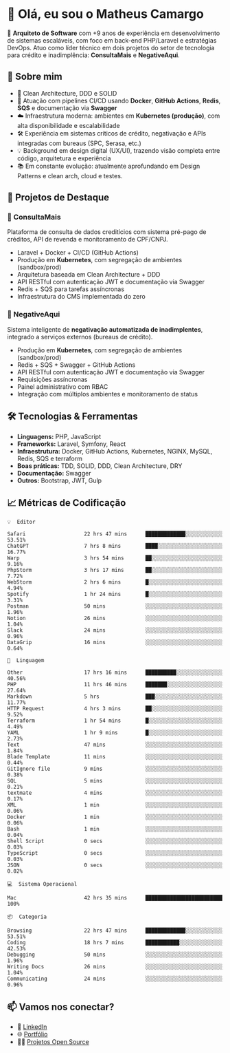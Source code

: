 # 👋 Olá, eu sou o Matheus Camargo

🎯 **Arquiteto de Software** com +9 anos de experiência em desenvolvimento de sistemas escaláveis, com foco em back-end PHP/Laravel e estratégias DevOps. Atuo como líder técnico em dois projetos do setor de tecnologia para crédito e inadimplência: **ConsultaMais** e **NegativeAqui**.

## 🧠 Sobre mim

- 🚀 Clean Architecture, DDD e SOLID
- 🔁 Atuação com pipelines CI/CD usando **Docker**, **GitHub Actions**, **Redis**, **SQS** e documentação via **Swagger**
- ☁️ Infraestrutura moderna: ambientes em **Kubernetes (produção)**, com alta disponibilidade e escalabilidade
- 🛠️ Experiência em sistemas críticos de crédito, negativação e APIs integradas com bureaus (SPC, Serasa, etc.)
- 💡 Background em design digital (UX/UI), trazendo visão completa entre código, arquitetura e experiência
- 📚 Em constante evolução: atualmente aprofundando em Design Patterns e clean arch, cloud e testes.

## 🚧 Projetos de Destaque

### 🔹 ConsultaMais
Plataforma de consulta de dados creditícios com sistema pré-pago de créditos, API de revenda e monitoramento de CPF/CNPJ.

- Laravel + Docker + CI/CD (GitHub Actions)
- Produção em **Kubernetes**, com segregação de ambientes (sandbox/prod)
- Arquitetura baseada em Clean Architecture + DDD
- API RESTful com autenticação JWT e documentação via Swagger
- Redis + SQS para tarefas assíncronas
- Infraestrutura do CMS implementada do zero

### 🔹 NegativeAqui
Sistema inteligente de **negativação automatizada de inadimplentes**, integrado a serviços externos (bureaus de crédito).

- Produção em **Kubernetes**, com segregação de ambientes (sandbox/prod)
- Redis + SQS + Swagger + GitHub Actions
- API RESTful com autenticação JWT e documentação via Swagger
- Requisições assíncronas
- Painel administrativo com RBAC
- Integração com múltiplos ambientes e monitoramento de status

## 🛠️ Tecnologias & Ferramentas

- **Linguagens:** PHP, JavaScript
- **Frameworks:** Laravel, Symfony, React
- **Infraestrutura:** Docker, GitHub Actions, Kubernetes, NGINX, MySQL, Redis, SQS e terraform
- **Boas práticas:** TDD, SOLID, DDD, Clean Architecture, DRY
- **Documentação:** Swagger
- **Outros:** Bootstrap, JWT, Gulp

## 📈 Métricas de Codificação

```text
💡  Editor

Safari                   22 hrs 47 mins      █████████████░░░░░░░░░░░░     53.51%
ChatGPT                  7 hrs 8 mins        ████░░░░░░░░░░░░░░░░░░░░░     16.77%
Warp                     3 hrs 54 mins       ██░░░░░░░░░░░░░░░░░░░░░░░      9.16%
PhpStorm                 3 hrs 17 mins       ██░░░░░░░░░░░░░░░░░░░░░░░      7.72%
WebStorm                 2 hrs 6 mins        █░░░░░░░░░░░░░░░░░░░░░░░░      4.94%
Spotify                  1 hr 24 mins        █░░░░░░░░░░░░░░░░░░░░░░░░      3.31%
Postman                  50 mins             ░░░░░░░░░░░░░░░░░░░░░░░░░      1.96%
Notion                   26 mins             ░░░░░░░░░░░░░░░░░░░░░░░░░      1.04%
Slack                    24 mins             ░░░░░░░░░░░░░░░░░░░░░░░░░      0.96%
DataGrip                 16 mins             ░░░░░░░░░░░░░░░░░░░░░░░░░      0.64%
```
```text
💬  Linguagem

Other                    17 hrs 16 mins      ██████████░░░░░░░░░░░░░░░     40.56%
PHP                      11 hrs 46 mins      ███████░░░░░░░░░░░░░░░░░░     27.64%
Markdown                 5 hrs               ███░░░░░░░░░░░░░░░░░░░░░░     11.77%
HTTP Request             4 hrs 3 mins        ██░░░░░░░░░░░░░░░░░░░░░░░      9.52%
Terraform                1 hr 54 mins        █░░░░░░░░░░░░░░░░░░░░░░░░      4.49%
YAML                     1 hr 9 mins         █░░░░░░░░░░░░░░░░░░░░░░░░      2.73%
Text                     47 mins             ░░░░░░░░░░░░░░░░░░░░░░░░░      1.84%
Blade Template           11 mins             ░░░░░░░░░░░░░░░░░░░░░░░░░      0.44%
GitIgnore file           9 mins              ░░░░░░░░░░░░░░░░░░░░░░░░░      0.38%
SQL                      5 mins              ░░░░░░░░░░░░░░░░░░░░░░░░░      0.21%
textmate                 4 mins              ░░░░░░░░░░░░░░░░░░░░░░░░░      0.17%
XML                      1 min               ░░░░░░░░░░░░░░░░░░░░░░░░░      0.06%
Docker                   1 min               ░░░░░░░░░░░░░░░░░░░░░░░░░      0.06%
Bash                     1 min               ░░░░░░░░░░░░░░░░░░░░░░░░░      0.04%
Shell Script             0 secs              ░░░░░░░░░░░░░░░░░░░░░░░░░      0.03%
TypeScript               0 secs              ░░░░░░░░░░░░░░░░░░░░░░░░░      0.03%
JSON                     0 secs              ░░░░░░░░░░░░░░░░░░░░░░░░░      0.02%
```
```text
💻  Sistema Operacional

Mac                      42 hrs 35 mins      █████████████████████████       100%
```
```text
📦  Categoria

Browsing                 22 hrs 47 mins      █████████████░░░░░░░░░░░░     53.51%
Coding                   18 hrs 7 mins       ███████████░░░░░░░░░░░░░░     42.53%
Debugging                50 mins             ░░░░░░░░░░░░░░░░░░░░░░░░░      1.96%
Writing Docs             26 mins             ░░░░░░░░░░░░░░░░░░░░░░░░░      1.04%
Communicating            24 mins             ░░░░░░░░░░░░░░░░░░░░░░░░░      0.96%
```

## 📫 Vamos nos conectar?

- 💼 [LinkedIn](https://www.linkedin.com/in/matheuscamargoxavier)
- 🌐 [Portfólio](https://matheuscamargo.co)
- 🧑‍💻 [Projetos Open Source](https://github.com/bymatheus)
